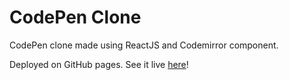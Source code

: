 # CodePen Clone

CodePen clone made using ReactJS and Codemirror component.

Deployed on GitHub pages. See it live [here](https://k2maan.github.io/CodePenCloneReactJS/)!
